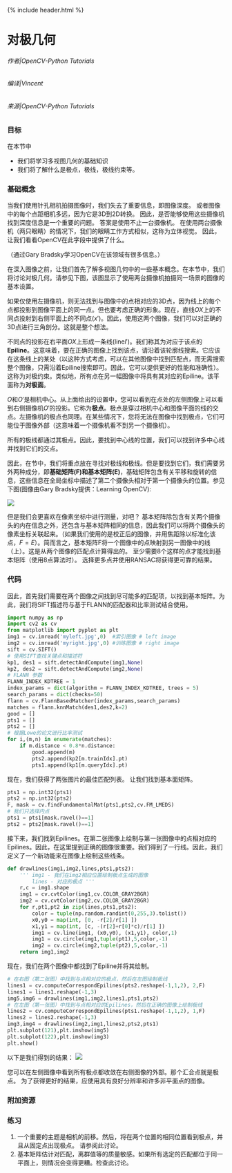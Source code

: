 {% include header.html %}

# 对极几何

###### 作者|OpenCV-Python Tutorials
###### 编译|Vincent
###### 来源|OpenCV-Python Tutorials 

### 目标

在本节中
- 我们将学习多视图几何的基础知识
- 我们将了解什么是极点，极线，极线约束等。

### 基础概念
当我们使用针孔相机拍摄图像时，我们失去了重要信息，即图像深度。 或者图像中的每个点距相机多远，因为它是3D到2D转换。 因此，是否能够使用这些摄像机找到深度信息是一个重要的问题。 答案是使用不止一台摄像机。 在使用两台摄像机（两只眼睛）的情况下，我们的眼睛工作方式相似，这称为立体视觉。 因此，让我们看看OpenCV在此字段中提供了什么。

（通过Gary Bradsky学习OpenCV在该领域有很多信息。）

在深入图像之前，让我们首先了解多视图几何中的一些基本概念。在本节中，我们将讨论对极几何。请参见下图，该图显示了使用两台摄像机拍摄同一场景的图像的基本设置。

[](http://qiniu.aihubs.net/epipolar.jpg)

如果仅使用左摄像机，则无法找到与图像中的点相对应的3D点，因为线上的每个点都投影到图像平面上的同一点。但也要考虑正确的形象。现在，直线$OX$上的不同点投射到右侧平面上的不同点($x'$)。因此，使用这两个图像，我们可以对正确的3D点进行三角剖分。这就是整个想法。

不同点的投影在右平面$OX$上形成一条线(line$l'$)。我们称其为对应于该点的**Epiline**。这意味着，要在正确的图像上找到该点，请沿着该轮廓线搜索。它应该在这条线上的某处（以这种方式考虑，可以在其他图像中找到匹配点，而无需搜索整个图像，只需沿着Epiline搜索即可。因此，它可以提供更好的性能和准确性）。这称为对极约束。类似地，所有点在另一幅图像中将具有其对应的Epiline。该平面称为**对极面**。

$O$和$O'$是相机中心。从上面给出的设置中，您可以看到在点处的左侧图像上可以看到右侧摄像机$O'$的投影。它称为**极点**。极点是穿过相机中心和图像平面的线的交点。左摄像机的极点也同理。在某些情况下，您将无法在图像中找到极点，它们可能位于图像外部（这意味着一个摄像机看不到另一个摄像机）。

所有的极线都通过其极点。因此，要找到中心线的位置，我们可以找到许多中心线并找到它们的交点。

因此，在节中，我们将重点放在寻找对极线和极线。但是要找到它们，我们需要另外两种成分，即**基础矩阵(F)**和**基本矩阵(E)**，基础矩阵包含有关平移和旋转的信息，这些信息在全局坐标中描述了第二个摄像头相对于第一个摄像头的位置。参见下图(图像由Gary Bradsky提供：Learning OpenCV): 

![](http://qiniu.aihubs.net/essential_matrix.jpg)

但是我们会更喜欢在像素坐标中进行测量，对吧？ 基本矩阵除包含有关两个摄像头的内在信息之外，还包含与基本矩阵相同的信息，因此我们可以将两个摄像头的像素坐标关联起来。（如果我们使用的是校正后的图像，并用焦距除以标准化该点，$F=E$）。简而言之，基本矩阵F将一个图像中的点映射到另一图像中的线（上）。这是从两个图像的匹配点计算得出的。 至少需要8个这样的点才能找到基本矩阵（使用8点算法时）。 选择更多点并使用RANSAC将获得更可靠的结果。

### 代码
因此，首先我们需要在两个图像之间找到尽可能多的匹配项，以找到基本矩阵。为此，我们将SIFT描述符与基于FLANN的匹配器和比率测试结合使用。

```python
import numpy as np
import cv2 as cv
from matplotlib import pyplot as plt
img1 = cv.imread('myleft.jpg',0)  #索引图像 # left image
img2 = cv.imread('myright.jpg',0) #训练图像 # right image
sift = cv.SIFT()
# 使用SIFT查找关键点和描述符
kp1, des1 = sift.detectAndCompute(img1,None)
kp2, des2 = sift.detectAndCompute(img2,None)
# FLANN 参数
FLANN_INDEX_KDTREE = 1
index_params = dict(algorithm = FLANN_INDEX_KDTREE, trees = 5)
search_params = dict(checks=50)
flann = cv.FlannBasedMatcher(index_params,search_params)
matches = flann.knnMatch(des1,des2,k=2)
good = []
pts1 = []
pts2 = []
# 根据Lowe的论文进行比率测试
for i,(m,n) in enumerate(matches):
    if m.distance < 0.8*n.distance:
        good.append(m)
        pts2.append(kp2[m.trainIdx].pt)
        pts1.append(kp1[m.queryIdx].pt)
```

现在，我们获得了两张图片的最佳匹配列表。 让我们找到基本面矩阵。

```python
pts1 = np.int32(pts1)
pts2 = np.int32(pts2)
F, mask = cv.findFundamentalMat(pts1,pts2,cv.FM_LMEDS)
# 我们只选择内点
pts1 = pts1[mask.ravel()==1]
pts2 = pts2[mask.ravel()==1]
```

接下来，我们找到Epilines。在第二张图像上绘制与第一张图像中的点相对应的Epilines。因此，在这里提到正确的图像很重要。我们得到了一行线。因此，我们定义了一个新功能来在图像上绘制这些线条。

```python
def drawlines(img1,img2,lines,pts1,pts2):
    ''' img1 - 我们在img2相应位置绘制极点生成的图像
        lines - 对应的极点 '''
    r,c = img1.shape
    img1 = cv.cvtColor(img1,cv.COLOR_GRAY2BGR)
    img2 = cv.cvtColor(img2,cv.COLOR_GRAY2BGR)
    for r,pt1,pt2 in zip(lines,pts1,pts2):
        color = tuple(np.random.randint(0,255,3).tolist())
        x0,y0 = map(int, [0, -r[2]/r[1] ])
        x1,y1 = map(int, [c, -(r[2]+r[0]*c)/r[1] ])
        img1 = cv.line(img1, (x0,y0), (x1,y1), color,1)
        img1 = cv.circle(img1,tuple(pt1),5,color,-1)
        img2 = cv.circle(img2,tuple(pt2),5,color,-1)
    return img1,img2
```

现在，我们在两个图像中都找到了Epiline并将其绘制。
```python
# 在右图（第二张图）中找到与点相对应的极点，然后在左图绘制极线
lines1 = cv.computeCorrespondEpilines(pts2.reshape(-1,1,2), 2,F)
lines1 = lines1.reshape(-1,3)
img5,img6 = drawlines(img1,img2,lines1,pts1,pts2)
# 在左图（第一张图）中找到与点相对应的Epilines，然后在正确的图像上绘制极线
lines2 = cv.computeCorrespondEpilines(pts1.reshape(-1,1,2), 1,F)
lines2 = lines2.reshape(-1,3)
img3,img4 = drawlines(img2,img1,lines2,pts2,pts1)
plt.subplot(121),plt.imshow(img5)
plt.subplot(122),plt.imshow(img3)
plt.show()
```

以下是我们得到的结果：
![](http://qiniu.aihubs.net/epiresult.jpg)

您可以在左侧图像中看到所有极点都收敛在右侧图像的外部。那个汇合点就是极点。
为了获得更好的结果，应使用具有良好分辨率和许多非平面点的图像。

### 附加资源

### 练习
1. 一个重要的主题是相机的前移。然后，将在两个位置的相同位置看到极点，并且从固定点出现极点。 请参阅此讨论。
2. 基本矩阵估计对匹配，离群值等的质量敏感。如果所有选定的匹配都位于同一平面上，则情况会变得更糟。检查此讨论。